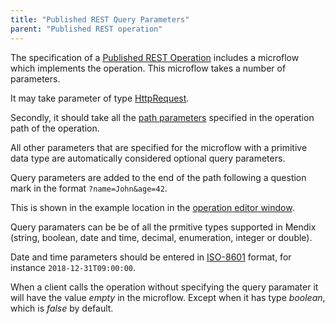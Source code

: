 ```yaml
---
title: "Published REST Query Parameters"
parent: "Published REST operation"
---
```


The specification of a [Published REST Operation](published-rest-operation) includes a microflow which implements the operation. This microflow takes a number of parameters. 

It may take parameter of type [HttpRequest](http-request-and-response-entities#http-request). 

Secondly, it should take all the [path parameters](published-rest-path-parameters) specified in the operation path of the operation.

All other parameters that are specified for the microflow with a primitive data type are automatically considered optional query parameters. 

Query parameters are added to the end of the path following a question mark in the format `?name=John&age=42`.

This is shown in the example location in the [operation editor window](published-rest-operation).

Query paramaters can be be of all the prmitive types supported in Mendix (string, boolean, date and time, decimal, enumeration, integer or double).

Date and time parameters should be entered in [ISO-8601](https://www.w3schools.com/xml/schema_dtypes_date.asp) format, for instance `2018-12-31T09:00:00`.

When a client calls the operation without specifying the query paramater it will have the value _empty_ in the microflow. Except when it has type _boolean_, which is _false_ by default.
